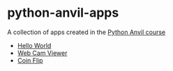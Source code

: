 # python-anvil-apps
A collection of apps created in the [Python Anvil course](https://pythonanvil.com)

- [Hello World](https://github.com/therden/python-anvil-apps/blob/main/PA1Hello%20World.yaml)
- [Web Cam Viewer](https://github.com/therden/python-anvil-apps/blob/main/PA2Web%20Cam%20Viewer.yaml)
- [Coin Flip](https://github.com/therden/python-anvil-apps/blob/main/PA3Coin%20Flip.yaml)
